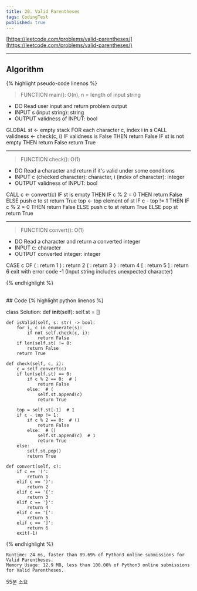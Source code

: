 ```yaml
---
title: 20. Valid Parentheses
tags: CodingTest
published: true
---
```



[https://leetcode.com/problems/valid-parentheses/](https://leetcode.com/problems/valid-parentheses/)

<!--more-->

---

## Algorithm
{% highlight pseudo-code linenos %}
> FUNCTION main(): O(n), n = length of input string
- DO      Read user input and return problem output
- INPUT   s (input string): string
- OUTPUT  validness of INPUT: bool

GLOBAL st ← empty stack
FOR each character c, index i in s
    CALL validness ← check(c, i)
    IF validness is False THEN
        return False
IF st is not empty THEN
    return False
return True

---

> FUNCTION check(): O(1)
- DO      Read a character and return if it's valid under some conditions
- INPUT   c (checked character): character, i (index of character): integer
- OUTPUT  validness of INPUT: bool

CALL c ← convert(c)
IF st is empty THEN
    IF c % 2 = 0 THEN
        return False
    ELSE
        push c to st
        return True
top ← top element of st
IF c - top != 1 THEN
    IF c % 2 = 0 THEN
        return False
    ELSE
        push c to st
        return True
ELSE
    pop st
    return True

---

> FUNCTION convert(): O(1)
- DO      Read a character and return a converted integer
- INPUT   c: character
- OUTPUT  converted integer: integer

CASE c OF
    ( : return 1
    ) : return 2
    { : return 3
    } : return 4
    [ : return 5
    ] : return 6
exit with error code -1 (Input string includes unexpected character)

{% endhighlight %}

<br>
## Code
{% highlight python linenos %}

class Solution:
    def __init__(self):
        self.st = []

    def isValid(self, s: str) -> bool:
        for i, c in enumerate(s):
            if not self.check(c, i):
                return False
        if len(self.st) != 0:
            return False
        return True

    def check(self, c, i):
        c = self.convert(c)
        if len(self.st) == 0:
            if c % 2 == 0:  # )
                return False
            else:  # (
                self.st.append(c)
                return True

        top = self.st[-1]  # 1
        if c - top != 1:
            if c % 2 == 0:  # ()
                return False
            else:  # ()
                self.st.append(c)  # 1
                return True
        else:
            self.st.pop()
            return True

    def convert(self, c):
        if c == '(':
            return 1
        elif c == ')':
            return 2
        elif c == '{':
            return 3
        elif c == '}':
            return 4
        elif c == '[':
            return 5
        elif c == ']':
            return 6
        exit(-1)

{% endhighlight %}

    Runtime: 24 ms, faster than 89.69% of Python3 online submissions for Valid Parentheses.
    Memory Usage: 12.9 MB, less than 100.00% of Python3 online submissions for Valid Parentheses.

55분 소요
